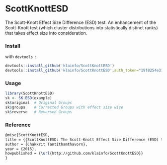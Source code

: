 # ScottKnottESD
The Scott-Knott Effect Size Difference (ESD) test.
An enhancement of the Scott-Knott test (which cluster distributions into statistically distinct ranks) that takes effect size into consideration.


### Install
with `devtools `:
```r
devtools::install_github('klainfo/ScottKnottESD')
devtools::install_github('klainfo/ScottKnottESD',auth_token="19f8254e31570edab7415ce0ead4cdc885de8cbf")
```
### Usage
```r
library(ScottKnottESD)
sk <- SK.ESD(example)
sk$original  # Original Groups
sk$groups    # Corrected Groups with effect size wise
sk$reverse   # Reversed Groups
```

### Reference
```tex
@misc{ScottKnottESD,
title = {{ScottKnottESD: The Scott-Knott Effect Size Difference (ESD) test}},
author = {Chakkrit Tantithamthavorn},
year = {2015},
howpublished = {\url{http://github.com/klainfo/ScottKnottESD}}
}
```
